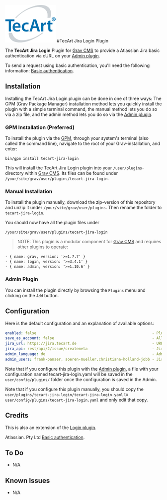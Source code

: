 [![TecArt GmbH](tecart-logo-rgba_h120.png)](https://www.tecart.de)
#TecArt Jira Login Plugin

The **TecArt Jira Login** Plugin for [Grav CMS](http://github.com/getgrav/grav) to provide a Atlassian Jira basic authentication via cURL on your [Admin plugin](https://github.com/getgrav/grav-plugin-admin).

To send a request using basic authentication, you'll need the following information:
[Basic authentication](https://developer.atlassian.com/server/jira/platform/basic-authentication/).

## Installation

Installing the TecArt Jira Login plugin can be done in one of three ways: The GPM (Grav Package Manager) installation method lets you quickly install the plugin with a simple terminal command, the manual method lets you do so via a zip file, and the admin method lets you do so via the [Admin plugin](https://github.com/getgrav/grav-plugin-admin).

### GPM Installation (Preferred)

To install the plugin via the [GPM](http://learn.getgrav.org/advanced/grav-gpm), through your system's terminal (also called the command line), navigate to the root of your Grav-installation, and enter:

    bin/gpm install tecart-jira-login

This will install the TecArt Jira Login plugin into your `/user/plugins`-directory within [Grav CMS](http://github.com/getgrav/grav). Its files can be found under `/your/site/grav/user/plugins/tecart-jira-login`.

### Manual Installation

To install the plugin manually, download the zip-version of this repository and unzip it under `/your/site/grav/user/plugins`. Then rename the folder to `tecart-jira-login`.

You should now have all the plugin files under

    /your/site/grav/user/plugins/tecart-jira-login

> NOTE: This plugin is a modular component for [Grav CMS](http://github.com/getgrav/grav) and requires other plugins to operate:

    - { name: grav, version: '>=1.7.7' }
    - { name: login, version: '>=3.4.1' }
    - { name: admin, version: '>=1.10.6' }

### Admin Plugin

You can install the plugin directly by browsing the `Plugins` menu and clicking on the `Add` button.

## Configuration

Here is the default configuration and an explanation of available options:

```yaml
enabled: false                                                    - Plugin is disabled by default to allow configuration
save_as_account: false                                            - Allowed users who login to be saved to the /users/accounts directory
jira_url: https://jira.tecart.de                                  - URL to your Jira system
jira_api: rest/api/2/issue/createmeta                             - Jira API path - if changes are required
admin_language: de                                                - Admin Panel language when Jira user logged in
admin_users: frank-panser, soeren-mueller,christiana-holland-jobb - Jira User that should have admin rights in admin panel, add comma separated
```

Note that if you configure this plugin with the [Admin plugin](https://github.com/getgrav/grav-plugin-admin), a file with your configuration named tecart-jira-login.yaml will be saved in the `user/config/plugins/` folder once the configuration is saved in the Admin.

Note that if you configure this plugin manually, you should copy the `user/plugins/tecart-jira-login/tecart-jira-login.yaml` to `user/config/plugins/tecart-jira-login.yaml` and only edit that copy.

## Credits

This is also an extension of the [Login plugin](https://github.com/getgrav/grav-plugin-login).

Atlassian. Pty Ltd
[Basic authentication](https://developer.atlassian.com/server/jira/platform/basic-authentication/).

## To Do

- N/A

## Known Issues

- N/A
